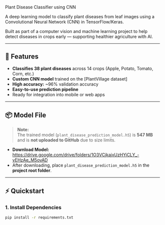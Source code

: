  Plant Disease Classifier using CNN

A deep learning model to classify plant diseases from leaf images using a Convolutional Neural Network (CNN) in TensorFlow/Keras.

Built as part of a computer vision and machine learning project to help detect diseases in crops early — supporting healthier agriculture with AI.

---

## 🚀 Features

- **Classifies 38 plant diseases** across 14 crops (Apple, Potato, Tomato, Corn, etc.)
- **Custom CNN model** trained on the [PlantVillage dataset]
- **High accuracy:** ~96% validation accuracy
- **Easy-to-use prediction pipeline**
- Ready for integration into mobile or web apps

---

## 📦 Model File

> **Note:**  
> The trained model (`plant_disease_prediction_model.h5`) is **547 MB** and is **not uploaded to GitHub** due to size limits.

- **Download Model:** https://drive.google.com/drive/folders/1O3VCjkajxUzHYiCLY_-vEHzAe_M5ovAD
- After downloading, place `plant_disease_prediction_model.h5` in the **project root folder**.

---

## ⚡️ Quickstart

### 1. Install Dependencies

```bash
pip install -r requirements.txt
```




